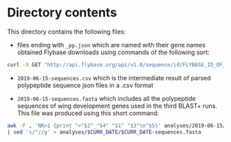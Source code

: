 # Directory contents

This directory contains the following files:

- files ending with `_pp.json` which are named with their gene names obtained Flybase downloads using commands of the following sort:

```bash
curl -X GET "http://api.flybase.org/api/v1.0/sequence/id/FLYBASE_ID_OF_THE_GENE_IS_HERE/FBpp" -H  "accept: application/json" > analyses/$CURR_DATE/GENE_NAME_COMES_HERE_pp.json
```

- `2019-06-15-sequences.csv` which is the intermediate result of parsed polypeptide sequence json files in a .csv format

- `2019-06-15-sequences.fasta` which includes all the polypeptide sequences of wing development genes used in the third BLAST+ runs. This file was produced using this short command:

```bash
awk -F , 'NR>1 {print ">"$2"_"$4" "$1" "$3"\n"$5}' analyses/2019-06-15/2019-06-15-sequences.csv \
| sed 's/"//g' > analyses/$CURR_DATE/$CURR_DATE-sequences.fasta
```